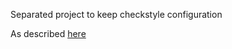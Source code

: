 Separated project to keep checkstyle configuration

As described [here](https://maven.apache.org/plugins/maven-checkstyle-plugin/examples/multi-module-config.html)
